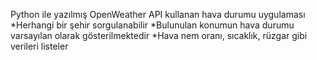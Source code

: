 Python ile yazılmış OpenWeather API kullanan hava durumu uygulaması
  *Herhangi bir şehir sorgulanabilir
  *Bulunulan konumun hava durumu varsayılan olarak gösterilmektedir
  *Hava nem oranı, sıcaklık, rüzgar gibi verileri listeler
